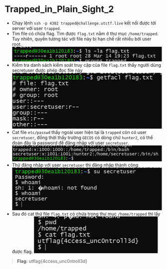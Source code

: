 # Trapped_in_Plain_Sight_2

- Chạy lệnh `ssh -p 4302 trapped@challenge.utctf.live` kết nối được tới server với user `trapped`.
- Tìm file có chứa flag. Tìm được `flag.txt` nằm ở thư mục `/home/trapped`. Tuy nhiên, quyền tương tác với file này bị hạn chế rất nhiều bởi user root.
![alt text](../../images/misc2-5.png)
- Kiểm tra danh sách kiểm soát truy cập của file `flag.txt` thấy người dùng secretuser được phép đọc file này
![alt text](../../images/misc2-4.png)
- Cat file `etc/passwd` thấy ngoài user hiện tại là `trapped` còn có user `secretuser`, đồng thời thấy trường `GECOS` có dòng chữ `hunter2`, có thể đoán đây là password để đăng nhập với user `secretuser`.
![alt text](../../images/misc2-1.png)
- Thử đăng nhập với user `secretuser` thì đăng nhập thành công
![alt text](../../images/misc2-2.png)
- Sau đó cat thử file `flag.txt` có chứa trong thư mục `/home/trapped` thì lấy được flag.
![alt text](../../images/misc2-3.png)

> **Flag:** utflag{4ccess_unc0ntroll3d}